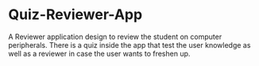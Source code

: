 # Quiz-Reviewer-App
A Reviewer application design to review the student on computer peripherals. There is a quiz inside the app that test the user knowledge as well as a reviewer in case the user wants to freshen up.
